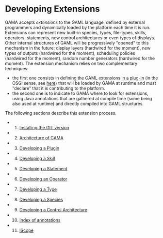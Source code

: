 # Developing Extensions



GAMA accepts _extensions_ to the GAML language, defined by external programmers and dynamically loaded by the platform each time it is run. Extensions can represent new built-in species, types, file-types, skills, operators, statements, new control architectures or even types of displays. Other internal structures of GAML will be progressively "opened" to this mechanism in the future: display layers (hardwired for the moment), new types of outputs (hardwired for the moment), scheduling policies (hardwired for the moment), random number generators (hardwired for the moment).
The extension mechanism relies on two complementary techniques:
  * the first one consists in defining the GAML extensions [in a plug-in](https://github.com/mazarsju/gama_doc_17/wiki/WikiOnly/DevelopingExtensions/DevelopingPlugins.md) (in the OSGI sense, see [here](http://www.eclipse.org/equinox/)) that will be loaded by GAMA at runtime and must "declare" that it is contributing to the platform.
  * the second one is to indicate to GAMA where to look for extensions, using Java annotations that are gathered at compile time (some being also used at runtime) and directly compiled into GAML structures.

The following sections describe this extension process.

  * 1. [Installing the GIT version](https://github.com/mazarsju/gama_doc_17/wiki/WikiOnly/DevelopingExtensions/InstallingGitVersion.md)
  * 2. [Architecture of GAMA](https://github.com/mazarsju/gama_doc_17/wiki/WikiOnly/DevelopingExtensions/GamaArchitecture.md)
  * 3. [Developing a Plugin](https://github.com/mazarsju/gama_doc_17/wiki/WikiOnly/DevelopingExtensions/DevelopingPlugins.md)
  * 4. [Developing a Skill](https://github.com/mazarsju/gama_doc_17/wiki/WikiOnly/DevelopingExtensions/DevelopingSkills.md)
  * 5. [Developing a Statement](https://github.com/mazarsju/gama_doc_17/wiki/WikiOnly/DevelopingExtensions/DevelopingStatements.md)
  * 6. [Developing an Operator](https://github.com/mazarsju/gama_doc_17/wiki/WikiOnly/DevelopingExtensions/DevelopingOperators.md)
  * 7. [Developing a Type](https://github.com/mazarsju/gama_doc_17/wiki/WikiOnly/DevelopingExtensions/DevelopingTypes.md)
  * 8. [Developing a Species](https://github.com/mazarsju/gama_doc_17/wiki/WikiOnly/DevelopingExtensions/DevelopingSpecies.md)
  * 9. [Developing a Control Architecture](https://github.com/mazarsju/gama_doc_17/wiki/WikiOnly/DevelopingExtensions/DevelopingControlArchitectures.md)
  * 10. [Index of annotations](https://github.com/mazarsju/gama_doc_17/wiki/WikiOnly/DevelopingExtensions/DevelopingIndexAnnotations.md)
  * 11. [IScope](https://github.com/mazarsju/gama_doc_17/wiki/WikiOnly/DevelopingExtensions/DevelopingIScope.md)